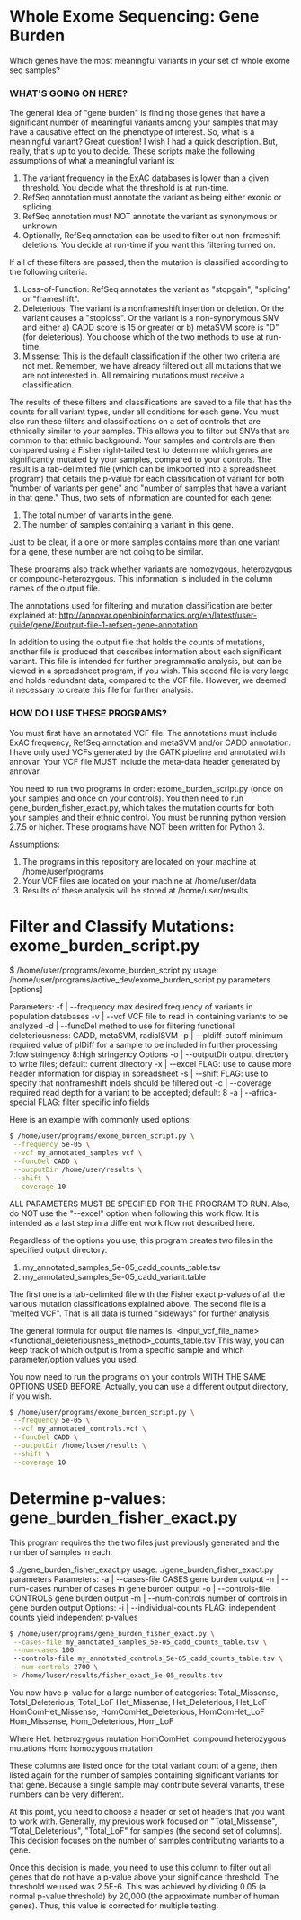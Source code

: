 # Whole Exome Sequencing: Gene Burden
Which genes have the most meaningful variants in your set of whole exome seq samples?

### WHAT'S GOING ON HERE?
The general idea of "gene burden" is finding those genes that have a significant number of meaningful variants among your samples that may have a causative effect on the phenotype of interest. So, what is a meaningful variant? Great question! I wish I had a quick description. But, really, that's up to you to decide. These scripts make the following assumptions of what a meaningful variant is:
1. The variant frequency in the ExAC databases is lower than a given threshold. You decide what the threshold is at run-time.
2. RefSeq annotation must annotate the variant as being either exonic or splicing.
3. RefSeq annotation must NOT annotate the variant as synonymous or unknown.
4. Optionally, RefSeq annotation can be used to filter out non-frameshift deletions. You decide at run-time if you want this filtering turned on.

If all of these filters are passed, then the mutation is classified according to the following criteria:
1. Loss-of-Function: RefSeq annotates the variant as "stopgain", "splicing" or "frameshift".
2. Deleterious: The variant is a nonframeshift insertion or deletion. Or the variant causes a "stoploss". Or the variant is a non-synonymous SNV and either a) CADD score is 15 or greater or  b) metaSVM score is "D" (for deleterious). You choose which of the two methods to use at run-time.
3. Missense: This is the default classification if the other two criteria are not met. Remember, we have already filtered out all mutations that we are not interested in. All remaining mutations must receive a classification.

The results of these filters and classifications are saved to a file that has the counts for all variant types, under all conditions for each gene. You must also run these filters and classifications on a set of controls that are ethnically similar to your samples. This allows you to filter out SNVs that are common to that ethnic background. Your samples and controls are then compared using a Fisher right-tailed test to determine which genes are significantly mutated by your samples, compared to your controls. The result is a tab-delimited file (which can be imkported into a spreadsheet program) that details the p-value for each classification of variant for both "number of variants per gene" and "number of samples that have a variant in that gene." Thus, two sets of information are counted for each gene:
1) The total number of variants in the gene.
2) The number of samples containing a variant in this gene.

Just to be clear, if a one or more samples contains more than one variant for a gene, these number are not going to be similar.

These programs also track whether variants are homozygous, heterozygous or compound-heterozygous. This information is included in the column names of the output file.

The annotations used for filtering and mutation classification are better explained at: http://annovar.openbioinformatics.org/en/latest/user-guide/gene/#output-file-1-refseq-gene-annotation

In addition to using the output file that holds the counts of mutations, another file is produced that describes information about each significant variant. This file is intended for further programmatic analysis, but can be viewed in a spreadsheet program, if you wish. This second file is very large and holds redundant data, compared to the VCF file. However, we deemed it necessary to create this file for further analysis.


### HOW DO I USE THESE PROGRAMS?
You must first have an annotated VCF file. The annotations must include ExAC frequency, RefSeq annotation and metaSVM and/or CADD annotation. I have only used VCFs generated by the GATK pipeline and annotated with annovar. Your VCF file MUST include the meta-data header generated by annovar.

You need to run two programs in order: exome_burden_script.py (once on your samples and once on your controls). You then need to run gene_burden_fisher_exact.py, which takes the mutation counts for both your samples and their ethnic control.
You must be running python version 2.7.5 or higher. These programs have NOT been written for Python 3.

Assumptions:
1. The programs in this repository are located on your machine at /home/user/programs
2. Your VCF files are located on your machine at /home/user/data
3. Results of these analysis will be stored at /home/user/results

# Filter and Classify Mutations: exome_burden_script.py
$ /home/user/programs/exome_burden_script.py
usage: /home/user/programs/active_dev/exome_burden_script.py parameters [options]

Parameters:
        -f | --frequency        max desired frequency of variants in population databases
        -v | --vcf              VCF file to read in containing variants to be analyzed
        -d | --funcDel          method to use for filtering functional deleteriousness: CADD, metaSVM, radialSVM
        -p | --pldiff-cutoff    minimum required value of plDiff for a sample to be included in further processing
                 7:low stringency 8:high stringency
Options
        -o | --outputDir        output directory to write files; default: current directory
        -x | --excel            FLAG: use to cause more header information for display in spreadsheet
        -s | --shift            FLAG: use to specify that nonframeshift indels should be filtered out
        -c | --coverage         required read depth for a variant to be accepted; default: 8
        -a | --africa-special   FLAG: filter specific info fields

Here is an example with commonly used options:

```bash
$ /home/user/programs/exome_burden_script.py \
 --frequency 5e-05 \
 --vcf my_annotated_samples.vcf \
 --funcDel CADD \
 --outputDir /home/user/results \
 --shift \
 --coverage 10
```

ALL PARAMETERS MUST BE SPECIFIED FOR THE PROGRAM TO RUN. Also, do NOT use the "--excel" option when following this work flow. It is intended as a last step in a different work flow not described here.

Regardless of the options you use, this program creates two files in the specified output directory.
1. my_annotated_samples_5e-05_cadd_counts_table.tsv
2. my_annotated_samples_5e-05_cadd_variant.table

The first one is a tab-delimited file with the Fisher exact p-values of all the various mutation classifications explained above. The second file is a "melted VCF". That is all data is turned "sideways" for further analysis.

The general formula for output file names is:
<input_vcf_file_name>_<frequency>_<functional_deleteriousness_method>_counts_table.tsv
This way, you can keep track of which output is from a specific sample and which parameter/option values you used.

You now need to run the programs on your controls WITH THE SAME OPTIONS USED BEFORE. Actually, you can use a different output directory, if you wish.

```bash
$ /home/user/programs/exome_burden_script.py \
 --frequency 5e-05 \
 --vcf my_annotated_controls.vcf \
 --funcDel CADD \
 --outputDir /home/luser/results \
 --shift \
 --coverage 10
```

# Determine p-values: gene_burden_fisher_exact.py
This program requires the the two files just previously generated and the number of samples in each.

$ ./gene_burden_fisher_exact.py
usage: ./gene_burden_fisher_exact.py parameters
Parameters:
        -a | --cases-file       CASES gene burden output
        -n | --num-cases        number of cases in gene burden output
        -o | --controls-file    CONTROLS gene burden output
        -m | --num-controls     number of controls in gene burden output
Options:
        -i | --individual-counts         FLAG: independent counts yield independent p-values

```bash
$ /home/user/programs/gene_burden_fisher_exact.py \
 --cases-file my_annotated_samples_5e-05_cadd_counts_table.tsv \
 --num-cases 100
 --controls-file my_annotated_controls_5e-05_cadd_counts_table.tsv \
 --num-controls 2700 \
 > /home/luser/results/fisher_exact_5e-05_results.tsv
```
You now have p-value for a large number of categories:
Total_Missense,     Total_Deleterious,     Total_LoF
Het_Missense,       Het_Deleterious,       Het_LoF
HomComHet_Missense, HomComHet_Deleterious, HomComHet_LoF
Hom_Missense,       Hom_Deleterious,       Hom_LoF

Where
Het: heterozygous mutation
HomComHet: compound heterozygous mutations
Hom: homozygous mutation

These columns are listed once for the total variant count of a gene, then listed again for the number of samples containing significant variants for that gene. Because a single sample may contribute several variants, these numbers can be very different.

At this point, you need to choose a header or set of headers that you want to work with. Generally, my previous work focused on "Total_Missense", "Total_Deleterious", "Total_LoF" for samples (the second set of columns). This decision focuses on the number of samples contributing variants to a gene.

Once this decision is made, you need to use this column to filter out all genes that do not have a p-value above your significance threshold. The threshold we used was 2.5E-6. This was achieved by dividing 0.05 (a normal p-value threshold) by 20,000 (the approximate number of human genes). Thus, this value is corrected for multiple testing.
